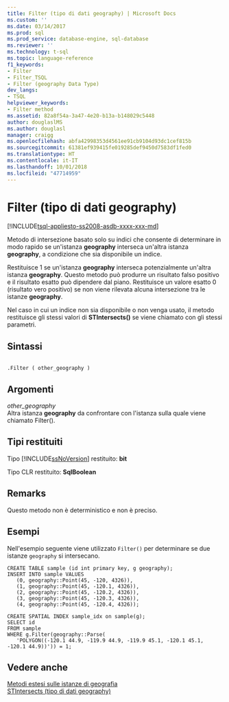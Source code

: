 ```yaml
---
title: Filter (tipo di dati geography) | Microsoft Docs
ms.custom: ''
ms.date: 03/14/2017
ms.prod: sql
ms.prod_service: database-engine, sql-database
ms.reviewer: ''
ms.technology: t-sql
ms.topic: language-reference
f1_keywords:
- Filter
- Filter_TSQL
- Filter (geography Data Type)
dev_langs:
- TSQL
helpviewer_keywords:
- Filter method
ms.assetid: 82a8f54a-3a47-4e20-b13a-b148029c5448
author: douglaslMS
ms.author: douglasl
manager: craigg
ms.openlocfilehash: abfa42998353d4561ee91cb9104d93dc1cef815b
ms.sourcegitcommit: 61381ef939415fe019285def9450d7583df1fed0
ms.translationtype: HT
ms.contentlocale: it-IT
ms.lasthandoff: 10/01/2018
ms.locfileid: "47714959"
---
```

# <a name="filter-geography-data-type"></a>Filter (tipo di dati geography)
[!INCLUDE[tsql-appliesto-ss2008-asdb-xxxx-xxx-md](../../includes/tsql-appliesto-ss2008-asdb-xxxx-xxx-md.md)]

  Metodo di intersezione basato solo su indici che consente di determinare in modo rapido se un'istanza **geography** interseca un'altra istanza **geography**, a condizione che sia disponibile un indice.  
  
 Restituisce 1 se un'istanza **geography** interseca potenzialmente un'altra istanza **geography**. Questo metodo può produrre un risultato falso positivo e il risultato esatto può dipendere dal piano. Restituisce un valore esatto 0 (risultato vero positivo) se non viene rilevata alcuna intersezione tra le istanze **geography**.  
  
 Nel caso in cui un indice non sia disponibile o non venga usato, il metodo restituisce gli stessi valori di **STIntersects()** se viene chiamato con gli stessi parametri.  
  
## <a name="syntax"></a>Sintassi  
  
```  
  
.Filter ( other_geography )  
```  
  
## <a name="arguments"></a>Argomenti  
 *other_geography*  
 Altra istanza **geography** da confrontare con l'istanza sulla quale viene chiamato Filter().  
  
## <a name="return-types"></a>Tipi restituiti  
 Tipo [!INCLUDE[ssNoVersion](../../includes/ssnoversion-md.md)] restituito: **bit**  
  
 Tipo CLR restituito: **SqlBoolean**  
  
## <a name="remarks"></a>Remarks  
 Questo metodo non è deterministico e non è preciso.  
  
## <a name="examples"></a>Esempi  
 Nell'esempio seguente viene utilizzato `Filter()` per determinare se due istanze `geography` si intersecano.  
  
```  
CREATE TABLE sample (id int primary key, g geography);  
INSERT INTO sample VALUES  
   (0, geography::Point(45, -120, 4326)),  
   (1, geography::Point(45, -120.1, 4326)),  
   (2, geography::Point(45, -120.2, 4326)),  
   (3, geography::Point(45, -120.3, 4326)),  
   (4, geography::Point(45, -120.4, 4326));  
  
CREATE SPATIAL INDEX sample_idx on sample(g);  
SELECT id  
FROM sample   
WHERE g.Filter(geography::Parse(  
   'POLYGON((-120.1 44.9, -119.9 44.9, -119.9 45.1, -120.1 45.1, -120.1 44.9))')) = 1;  
```  
  
## <a name="see-also"></a>Vedere anche  
 [Metodi estesi sulle istanze di geografia](../../t-sql/spatial-geography/extended-methods-on-geography-instances.md)   
 [STIntersects &#40;tipo di dati geography&#41;](../../t-sql/spatial-geography/stintersects-geography-data-type.md)  
  
  
